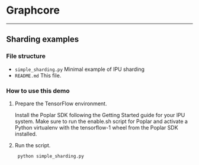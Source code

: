 # Graphcore
---
## Sharding examples

### File structure

* `simple_sharding.py` Minimal example of IPU sharding
* `README.md` This file.

### How to use this demo

1) Prepare the TensorFlow environment.

   Install the Poplar SDK following the Getting Started guide for your IPU system.
   Make sure to run the enable.sh script for Poplar and activate a Python virtualenv with the
   tensorflow-1 wheel from the Poplar SDK installed.

2) Run the script.

        python simple_sharding.py
